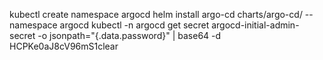 kubectl create namespace argocd
helm install argo-cd charts/argo-cd/ --namespace argocd 
kubectl -n argocd get secret argocd-initial-admin-secret -o jsonpath="{.data.password}" | base64 -d
HCPKe0aJ8cV96mS1clear